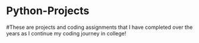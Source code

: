# Python-Projects
#These are projects and coding assignments that I have completed over the years as I continue my coding journey in college!
